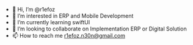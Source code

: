 - 👋 Hi, I’m @r1efoz
- 👀 I’m interested in ERP and Mobile Development
- 🌱 I’m currently learning swiftUI
- 💞️ I’m looking to collaborate on Implementation ERP or Digital Solution
- 📫 How to reach me r1efoz.n30n@gmail.com

<!---
r1efoz/r1efoz is a ✨ special ✨ repository because its `README.md` (this file) appears on your GitHub profile.
You can click the Preview link to take a look at your changes.
--->

